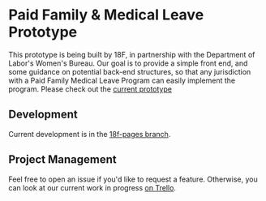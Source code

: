 # Paid Family & Medical Leave Prototype

This prototype is being built by 18F, in partnership with the Department of Labor's Women's Bureau. Our goal is to provide a simple front end, and some guidance on potential back-end structures, so that any jurisdiction with a Paid Family Medical Leave Program can easily implement the program. Please check out the [current prototype](https://pages.18f.gov/Paid-Leave-Prototype/)

## Development
Current development is in the [18f-pages branch](https://github.com/18F/Paid-Leave-Prototype/tree/18f-pages).

## Project Management
Feel free to open an issue if you'd like to request a feature. Otherwise, you can look at our current work in progress [on Trello](https://trello.com/b/0RAkaeci/dol-paid-leave). 

